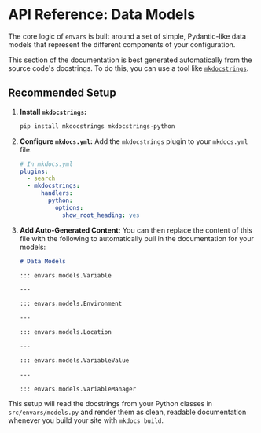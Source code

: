 # API Reference: Data Models

The core logic of `envars` is built around a set of simple, Pydantic-like data models that represent the different components of your configuration.

This section of the documentation is best generated automatically from the source code's docstrings. To do this, you can use a tool like [`mkdocstrings`](https://mkdocstrings.github.io/).

## Recommended Setup

1.  **Install `mkdocstrings`:**
    ```bash
    pip install mkdocstrings mkdocstrings-python
    ```

2.  **Configure `mkdocs.yml`:**
    Add the `mkdocstrings` plugin to your `mkdocs.yml` file.

    ```yaml
    # In mkdocs.yml
    plugins:
      - search
      - mkdocstrings:
          handlers:
            python:
              options:
                show_root_heading: yes
    ```

3.  **Add Auto-Generated Content:**
    You can then replace the content of this file with the following to automatically pull in the documentation for your models:

    ```markdown
    # Data Models

    ::: envars.models.Variable

    ---

    ::: envars.models.Environment

    ---

    ::: envars.models.Location

    ---

    ::: envars.models.VariableValue

    ---

    ::: envars.models.VariableManager
    ```

This setup will read the docstrings from your Python classes in `src/envars/models.py` and render them as clean, readable documentation whenever you build your site with `mkdocs build`.
